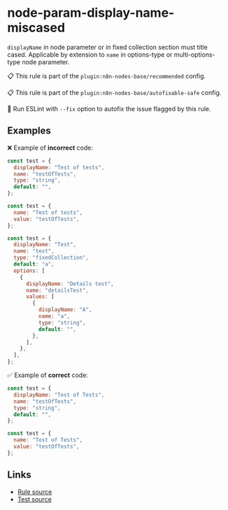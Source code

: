 [//]: # "File generated from a template. Do not edit this file directly."

# node-param-display-name-miscased

`displayName` in node parameter or in fixed collection section must title cased. Applicable by extension to `name` in options-type or multi-options-type node parameter.

📋 This rule is part of the `plugin:n8n-nodes-base/recommended` config.

📋 This rule is part of the `plugin:n8n-nodes-base/autofixable-safe` config.

🔧 Run ESLint with `--fix` option to autofix the issue flagged by this rule.

## Examples

❌ Example of **incorrect** code:

```js
const test = {
  displayName: "Test of tests",
  name: "testOfTests",
  type: "string",
  default: "",
};

const test = {
  name: "Test of tests",
  value: "testOfTests",
};

const test = {
  displayName: "Test",
  name: "test",
  type: "fixedCollection",
  default: "a",
  options: [
    {
      displayName: "Details test",
      name: "detailsTest",
      values: [
        {
          displayName: "A",
          name: "a",
          type: "string",
          default: "",
        },
      ],
    },
  ],
};
```

✅ Example of **correct** code:

```js
const test = {
  displayName: "Test of Tests",
  name: "testOfTests",
  type: "string",
  default: "",
};

const test = {
  name: "Test of Tests",
  value: "testOfTests",
};
```

## Links

- [Rule source](../../lib/rules/node-param-display-name-miscased.ts)
- [Test source](../../tests/node-param-display-name-miscased.test.ts)
